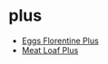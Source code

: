 # plus

 * [Eggs Florentine Plus](index/e/eggs-florentine-plus-1035.json)
 * [Meat Loaf Plus](index/m/meat-loaf-plus-1458.json)
